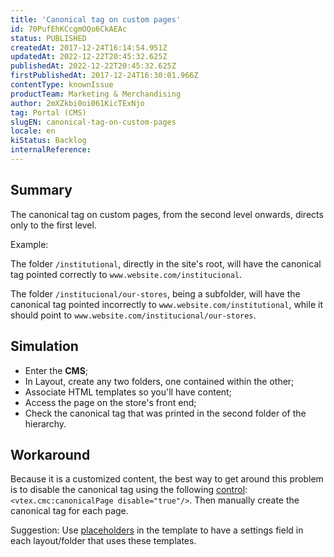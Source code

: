 ```yaml
---
title: 'Canonical tag on custom pages'
id: 70PufEhKCcgmOQo6CkAEAc
status: PUBLISHED
createdAt: 2017-12-24T16:14:54.951Z
updatedAt: 2022-12-22T20:45:32.625Z
publishedAt: 2022-12-22T20:45:32.625Z
firstPublishedAt: 2017-12-24T16:30:01.966Z
contentType: knownIssue
productTeam: Marketing & Merchandising
author: 2mXZkbi0oi061KicTExNjo
tag: Portal (CMS)
slugEN: canonical-tag-on-custom-pages
locale: en
kiStatus: Backlog
internalReference: 
---
```


## Summary

The canonical tag on custom pages, from the second level onwards, directs only to the first level.

Example:

The folder `/institutional`, directly in the site's root, will have the canonical tag pointed correctly to `www.website.com/institucional`.

The folder `/institucional/our-stores`, being a subfolder, will have the canonical tag pointed incorrectly to `www.website.com/institutional`, while it should point to `www.website.com/institucional/our-stores`.

## Simulation

- Enter the __CMS__;
- In Layout, create any two folders, one contained within the other;
- Associate HTML templates so you'll have content;
- Access the page on the store's front end;
- Check the canonical tag that was printed in the second folder of the hierarchy.

## Workaround

Because it is a customized content, the best way to get around this problem is to disable the canonical tag using the following [control](/en/tutorial/list-of-controls-for-templates): `<vtex.cmc:canonicalPage disable="true"/>`. Then manually create the canonical tag for each page.

Suggestion: Use [placeholders](/en/tutorial/how-to-customize-a-page-using-placeholders) in the template to have a settings field in each layout/folder that uses these templates.

